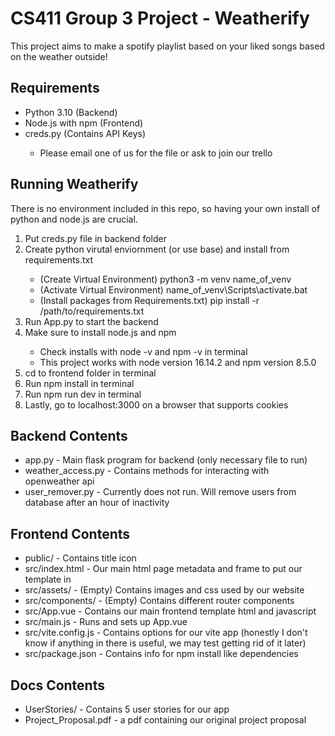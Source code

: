 # CS411 Group 3 Project - Weatherify
This project aims to make a spotify playlist based on your liked songs based on the weather outside!

## Requirements
<ul>
    <li>Python 3.10 (Backend)</li>
    <li>Node.js with npm (Frontend)</li>
    <li>creds.py (Contains API Keys)</li>
    <ul>
        <li>Please email one of us for the file or ask to join our trello</li>
    </ul>
</ul>

## Running Weatherify
There is no environment included in this repo, so having your own install of python and node.js are crucial. 
<ol>
    <li>Put creds.py file in backend folder</li>
    <li>Create python virutal enviornment (or use base) and install from requirements.txt</li>
    <ul>
        <li>(Create Virtual Environment) python3 -m venv name_of_venv</li>
        <li>(Activate Virtual Environment) name_of_venv\Scripts\activate.bat</li>
        <li>(Install packages from Requirements.txt) pip install -r /path/to/requirements.txt</li>
    </ul>
    <li>Run App.py to start the backend</li>
    <li>Make sure to install node.js and npm</li>
    <ul>
        <li>Check installs with node -v and npm -v in terminal</li>
        <li>This project works with node version 16.14.2 and npm version 8.5.0</li>
    </ul>
    <li>cd to frontend folder in terminal</li>
    <li>Run npm install in terminal</li>
    <li>Run npm run dev in terminal</li>
    <li>Lastly, go to localhost:3000 on a browser that supports cookies</li>
</ol>

## Backend Contents
<ul>
    <li>app.py - Main flask program for backend (only necessary file to run)</li>
    <li>weather_access.py - Contains methods for interacting with openweather api</li>
    <li>user_remover.py - Currently does not run. Will remove users from database after an hour of inactivity</li>
</ul>

## Frontend Contents
<ul>
    <li>public/ - Contains title icon</li> 
    <li>src/index.html - Our main html page metadata and frame to put our template in</li>
    <li>src/assets/ - (Empty) Contains images and css used by our website</li>
    <li>src/components/ - (Empty) Contains different router components</li>
    <li>src/App.vue - Contains our main frontend template html and javascript</li>
    <li>src/main.js - Runs and sets up App.vue</li>
    <li>src/vite.config.js - Contains options for our vite app (honestly I don't know if anything in there is useful, we may test getting rid of it later)</li>
    <li>src/package.json - Contains info for npm install like dependencies</li>
</ul>

## Docs Contents
<ul>
    <li>UserStories/ - Contains 5 user stories for our app</li>
    <li>Project_Proposal.pdf - a pdf containing our original project proposal</li>
</ul>


